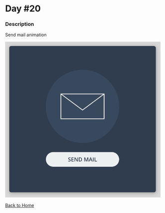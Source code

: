 # Day #20

### Description

Send mail animation

<img src='./assets/image-final.png' width=500>

[Back to Home](..)
